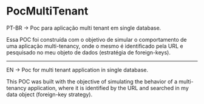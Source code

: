 # PocMultiTenant

PT-BR -> Poc para aplicação multi tenant em single database.

Essa POC foi construída com o objetivo de simular o comportamento de uma aplicação multi-tenancy, onde o mesmo é identificado pela URL e pesquisado no meu objeto de dados (estratégia de foreign-keys).

___________________________________________________________________________________________________________________________________________________________________________________

EN   -> Poc for multi tenant application in single database.

This POC was built with the objective of simulating the behavior of a multi-tenancy application, where it is identified by the URL and searched in my data object (foreign-key strategy).
